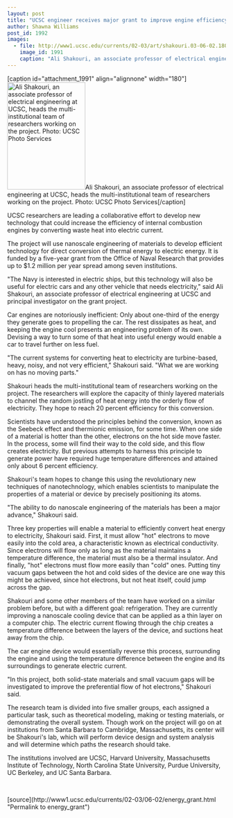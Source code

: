 ```yaml
---
layout: post
title: "UCSC engineer receives major grant to improve engine efficiency using nanotechnology"
author: Shawna Williams
post_id: 1992
images:
  - file: http://www1.ucsc.edu/currents/02-03/art/shakouri.03-06-02.180.jpg
    image_id: 1991
    caption: "Ali Shakouri, an associate professor of electrical engineering at UCSC, heads the multi-institutional team of researchers working on the project. Photo: UCSC Photo Services"
---
```


[caption id="attachment_1991" align="alignnone" width="180"]<a href="http://localhost/mysite/wp-content/uploads/2003/06/shakouri.03-06-02.180.jpg"><img class="size-full wp-image-1991" src="http://localhost/mysite/wp-content/uploads/2003/06/shakouri.03-06-02.180.jpg" alt="Ali Shakouri, an associate professor of electrical engineering at UCSC, heads the multi-institutional team of researchers working on the project. Photo: UCSC Photo Services" width="180" height="247" /></a>Ali Shakouri, an associate professor of electrical engineering at UCSC, heads the multi-institutional team of researchers working on the project. Photo: UCSC Photo Services[/caption]
<p>
  UCSC researchers are leading a collaborative effort to develop new technology that could increase the efficiency of internal combustion engines by converting waste heat into electric current.
</p>
<p>
  The project will use nanoscale engineering of materials to develop efficient technology for direct conversion of thermal energy to electric energy. It is funded by a five-year grant from the Office of Naval Research that provides up to $1.2 million per year spread among seven institutions.<br>
</p>
<p>
  "The Navy is interested in electric ships, but this technology will also be useful for electric cars and any other vehicle that needs electricity," said Ali Shakouri, an associate professor of electrical engineering at UCSC and principal investigator on the grant project.<br>
</p>
<p>
  Car engines are notoriously inefficient: Only about one-third of the energy they generate goes to propelling the car. The rest dissipates as heat, and keeping the engine cool presents an engineering problem of its own. Devising a way to turn some of that heat into useful energy would enable a car to travel further on less fuel.<br>
</p>
<p>
  "The current systems for converting heat to electricity are turbine-based, heavy, noisy, and not very efficient," Shakouri said. "What we are working on has no moving parts."<br>
</p>
<p>
  Shakouri heads the multi-institutional team of researchers working on the project. The researchers will explore the capacity of thinly layered materials to channel the random jostling of heat energy into the orderly flow of electricity. They hope to reach 20 percent efficiency for this conversion.<br>
</p>
<p>
  Scientists have understood the principles behind the conversion, known as the Seebeck effect and thermionic emission, for some time. When one side of a material is hotter than the other, electrons on the hot side move faster. In the process, some will find their way to the cold side, and this flow creates electricity. But previous attempts to harness this principle to generate power have required huge temperature differences and attained only about 6 percent efficiency.<br>
</p>
<p>
  Shakouri's team hopes to change this using the revolutionary new techniques of nanotechnology, which enables scientists to manipulate the properties of a material or device by precisely positioning its atoms.<br>
</p>
<p>
  "The ability to do nanoscale engineering of the materials has been a major advance," Shakouri said.<br>
</p>
<p>
  Three key properties will enable a material to efficiently convert heat energy to electricity, Shakouri said. First, it must allow "hot" electrons to move easily into the cold area, a characteristic known as electrical conductivity. Since electrons will flow only as long as the material maintains a temperature difference, the material must also be a thermal insulator. And finally, "hot" electrons must flow more easily than "cold" ones. Putting tiny vacuum gaps between the hot and cold sides of the device are one way this might be achieved, since hot electrons, but not heat itself, could jump across the gap.<br>
</p>
<p>
  Shakouri and some other members of the team have worked on a similar problem before, but with a different goal: refrigeration. They are currently improving a nanoscale cooling device that can be applied as a thin layer on a computer chip. The electric current flowing through the chip creates a temperature difference between the layers of the device, and suctions heat away from the chip.<br>
</p>
<p>
  The car engine device would essentially reverse this process, surrounding the engine and using the temperature difference between the engine and its surroundings to generate electric current.<br>
</p>
<p>
  "In this project, both solid-state materials and small vacuum gaps will be investigated to improve the preferential flow of hot electrons," Shakouri said.<br>
</p>
<p>
  The research team is divided into five smaller groups, each assigned a particular task, such as theoretical modeling, making or testing materials, or demonstrating the overall system. Though work on the project will go on at institutions from Santa Barbara to Cambridge, Massachusetts, its center will be Shakouri's lab, which will perform device design and system analysis and will determine which paths the research should take.<br>
</p>
<p>
  The institutions involved are UCSC, Harvard University, Massachusetts Institute of Technology, North Carolina State University, Purdue University, UC Berkeley, and UC Santa Barbara.<br>
</p>
<p>
  <br>

</p>
<p>

</p>
[source](http://www1.ucsc.edu/currents/02-03/06-02/energy_grant.html "Permalink to energy_grant")
